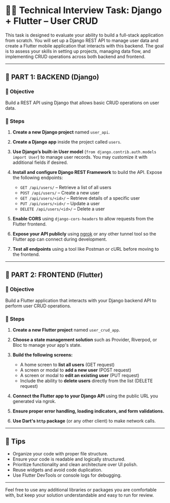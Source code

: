 # 👨‍💻 Technical Interview Task: Django + Flutter – User CRUD

This task is designed to evaluate your ability to build a full-stack application from scratch. You will set up a Django REST API to manage user data and create a Flutter mobile application that interacts with this backend. The goal is to assess your skills in setting up projects, managing data flow, and implementing CRUD operations across both backend and frontend.

---

## 🧱 PART 1: BACKEND (Django)

### 🎯 Objective

Build a REST API using Django that allows basic CRUD operations on user data.

### 📌 Steps

1. **Create a new Django project** named `user_api`.

2. **Create a Django app** inside the project called `users`.

3. **Use Django’s built-in User model** (`from django.contrib.auth.models import User`) to manage user records. You may customize it with additional fields if desired.

4. **Install and configure Django REST Framework** to build the API. Expose the following endpoints:

   * `GET /api/users/` – Retrieve a list of all users
   * `POST /api/users/` – Create a new user
   * `GET /api/users/<id>/` – Retrieve details of a specific user
   * `PUT /api/users/<id>/` – Update a user
   * `DELETE /api/users/<id>/` – Delete a user

5. **Enable CORS** using `django-cors-headers` to allow requests from the Flutter frontend.

6. **Expose your API publicly** using [ngrok](https://ngrok.com/) or any other tunnel tool so the Flutter app can connect during development.

7. **Test all endpoints** using a tool like Postman or cURL before moving to the frontend.

---

## 📱 PART 2: FRONTEND (Flutter)

### 🎯 Objective

Build a Flutter application that interacts with your Django backend API to perform user CRUD operations.

### 📌 Steps

1. **Create a new Flutter project** named `user_crud_app`.

2. **Choose a state management solution** such as Provider, Riverpod, or Bloc to manage your app's state.

3. **Build the following screens:**

   * A home screen to **list all users** (GET request)
   * A screen or modal to **add a new user** (POST request)
   * A screen or modal to **edit an existing user** (PUT request)
   * Include the ability to **delete users** directly from the list (DELETE request)

4. **Connect the Flutter app to your Django API** using the public URL you generated via ngrok.

5. **Ensure proper error handling, loading indicators, and form validations.**

6. **Use Dart's `http` package** (or any other client) to make network calls.

---

## 🧪 Tips

* Organize your code with proper file structure.
* Ensure your code is readable and logically structured.
* Prioritize functionality and clean architecture over UI polish.
* Reuse widgets and avoid code duplication.
* Use Flutter DevTools or console logs for debugging.

---

Feel free to use any additional libraries or packages you are comfortable with, but keep your solution understandable and easy to run for review.
